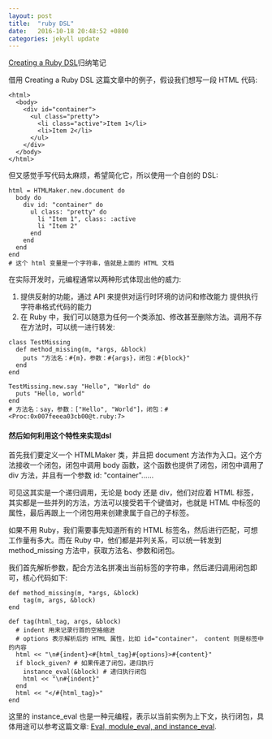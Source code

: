 ```yaml
---
layout: post
title:  "ruby DSL"
date:   2016-10-18 20:48:52 +0800
categories: jekyll update
---
```

[Creating a Ruby DSL](https://www.leighhalliday.com/creating-ruby-dsl)归纳笔记

借用 Creating a Ruby DSL 这篇文章中的例子，假设我们想写一段 HTML 代码:
```
<html>
  <body>
    <div id="container">
      <ul class="pretty">
        <li class="active">Item 1</li>
        <li>Item 2</li>
      </ul>
    </div>
  </body>
</html>
```
但又感觉手写代码太麻烦，希望简化它，所以使用一个自创的 DSL:

```
html = HTMLMaker.new.document do
  body do
    div id: "container" do
      ul class: "pretty" do
        li "Item 1", class: :active
        li "Item 2"
      end
    end
  end
end
# 这个 html 变量是一个字符串，值就是上面的 HTML 文档
```

在实际开发时，元编程通常以两种形式体现出他的威力:

1. 提供反射的功能，通过 API 来提供对运行时环境的访问和修改能力
提供执行字符串格式代码的能力
2. 在 Ruby 中，我们可以随意为任何一个类添加、修改甚至删除方法。调用不存在方法时，可以统一进行转发:

```
class TestMissing
  def method_missing(m, *args, &block)
    puts "方法名：#{m}，参数：#{args}，闭包：#{block}"
  end
end

TestMissing.new.say "Hello", "World" do
  puts "Hello, world"
end
# 方法名：say，参数：["Hello", "World"]，闭包：#<Proc:0x007feeea03cb00@t.ruby:7>
```

#### 然后如何利用这个特性来实现dsl

首先我们要定义一个 HTMLMaker 类，并且把 document 方法作为入口。这个方法接收一个闭包，闭包中调用 body 函数，这个函数也提供了闭包，闭包中调用了 div 方法，并且有一个参数 id: "container"……

可见这其实是一个递归调用，无论是 body 还是 div，他们对应着 HTML 标签，其实都是一些并列的方法，方法可以接受若干个键值对，也就是 HTML 中标签的属性，最后再跟上一个闭包用来创建隶属于自己的子标签。

如果不用 Ruby，我们需要事先知道所有的 HTML 标签名，然后进行匹配，可想工作量有多大。而在 Ruby 中，他们都是并列关系，可以统一转发到 method_missing 方法中，获取方法名、参数和闭包。

我们首先解析参数，配合方法名拼凑出当前标签的字符串，然后递归调用闭包即可，核心代码如下:

```
def method_missing(m, *args, &block)
    tag(m, args, &block)
end

def tag(html_tag, args, &block)
  # indent 用来记录行首的空格缩进
  # options 表示解析后的 HTML 属性，比如 id="container"， content 则是标签中的内容
  html << "\n#{indent}<#{html_tag}#{options}>#{content}"
  if block_given? # 如果传递了闭包，递归执行
    instance_eval(&block) # 递归执行闭包
    html << "\n#{indent}"
  end
  html << "</#{html_tag}>"
end
```

这里的 instance_eval 也是一种元编程，表示以当前实例为上下文，执行闭包，具体用途可以参考这篇文章: [Eval, module_eval, and instance_eval](https://4loc.wordpress.com/2009/05/29/eval-module_eval-and-instance_eval/).
